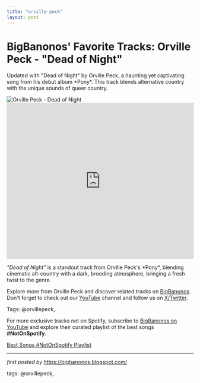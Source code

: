 ```yaml
---
title: "orville peck"
layout: post
---
```

<!-- Post Title -->
<h1 >BigBanonos' Favorite Tracks: Orville Peck - "Dead of Night"</h1> <!-- Introductory Text -->
<p >Updated with "Dead of Night" by Orville Peck, a haunting yet captivating song from his debut album *Pony*. This track blends alternative country with the unique sounds of queer country.</p> <!-- Featured Image -->
<div > <img src="https://media.newyorker.com/photos/5d4cabe29984ea00086de304/16:9/w_2520,h_1417,c_limit/Crouch-OrvillePeck.jpg" alt="Orville Peck - Dead of Night" />
</div> <!-- YouTube Video Embed -->
<div > <iframe width="100%" height="421" src="https://www.youtube.com/embed/q3esGD6lcMM" title="Orville Peck - Dead of Night [OFFICIAL VIDEO]" frameborder="0" allow="accelerometer; autoplay; clipboard-write; encrypted-media; gyroscope; picture-in-picture; web-share" referrerpolicy="strict-origin-when-cross-origin" allowfullscreen></iframe>
</div> <!-- Song Information -->
<div > <p><em>"Dead of Night"</em> is a standout track from Orville Peck's *Pony*, blending cinematic alt-country with a dark, brooding atmosphere, bringing a fresh twist to the genre.</p>
</div> <!-- Footer Links -->
<div > <p>Explore more from Orville Peck and discover related tracks on <a href="https://bigbanonos.blogspot.com/" target="_blank">BigBanonos</a>. Don't forget to check out our <a href="https://www.youtube.com/@BigBanonos" target="_blank">YouTube</a> channel and follow us on <a href="https://x.com/bigbanonos" target="_blank">X/Twitter</a>.</p>
</div> <!-- Tags -->
<p >Tags: @orvillepeck,</p>


<!--Subscribe and Playlist Links-->
<div>
    <p>For more exclusive tracks not on Spotify, subscribe to <a href="https://www.youtube.com/@BigBanonos" target="_blank">BigBanonos on YouTube</a> and explore their curated playlist of the best songs <strong>#NotOnSpotify</strong>.</p>
    <p><a href="https://www.youtube.com/playlist?list=PLtuNtuTatqI0kFahUCbtbfenC_ET5O_tr" target="_blank">Best Songs #NotOnSpotify Playlist<br /></a></p></div>

<hr />

<p><em>first posted by</em> <a href="https://bigbanonos.blogspot.com/" rel="noopener" target="_new">https://bigbanonos.blogspot.com/</a></p>

<p>tags: @orvillepeck,</p>
